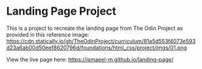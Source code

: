 # Landing Page Project
This is a project to recreate the landing page from The Odin Project as provided in this reference image: https://cdn.statically.io/gh/TheOdinProject/curriculum/81a5d553f4073e593d23a6ab00d50eef8620796d/foundations/html_css/project/imgs/01.png

View the live page here: https://ismaeel-m.github.io/landing-page/